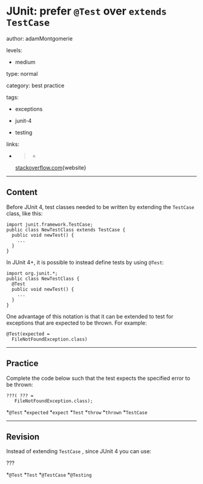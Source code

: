 # JUnit: prefer `@Test` over `extends TestCase`
author: adamMontgomerie

levels:

  - medium

type: normal

category: best practice

tags:

  - exceptions

  - junit-4

  - testing

links:

  - >-
    [stackoverflow.com](http://stackoverflow.com/questions/2635839/junit-confusion-use-extend-testcase-or-test){website}

---
## Content

Before JUnit 4, test classes needed to be written by extending the `TestCase` class, like this:
```
import junit.framework.TestCase;
public class NewTestClass extends TestCase {
  public void newTest() {
    ...
  }
}
```
In JUnit 4+, it is possible to instead define tests by using `@Test`:
```
import org.junit.*;
public class NewTestClass {
  @Test
  public void newTest() {
    ...
  }
}
```
One advantage of this notation is that it can be extended to test for exceptions that are expected to be thrown. For example:
```
@Test(expected =
  FileNotFoundException.class)
```

---
## Practice

Complete the code below such that the test expects the specified error to be thrown:
```
???( ??? = 
   FileNotFoundException.class);
```

*`@Test` 
*`expected` 
*`expect` 
*`Test` 
*`throw` 
*`thrown` 
*`TestCase`

---
## Revision

Instead of extending `TestCase` , since JUnit 4 you can use:

???

*`@Test` 
*`Test` 
*`@TestCase` 
*`@Testing`